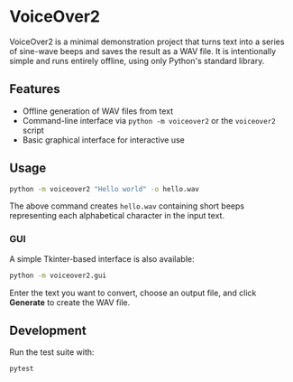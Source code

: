 # VoiceOver2

VoiceOver2 is a minimal demonstration project that turns text into a series of
sine-wave beeps and saves the result as a WAV file. It is intentionally simple
and runs entirely offline, using only Python's standard library.

## Features

* Offline generation of WAV files from text
* Command-line interface via `python -m voiceover2` or the `voiceover2` script
* Basic graphical interface for interactive use

## Usage

```bash
python -m voiceover2 "Hello world" -o hello.wav
```

The above command creates `hello.wav` containing short beeps representing each
alphabetical character in the input text.

### GUI

A simple Tkinter-based interface is also available:

```bash
python -m voiceover2.gui
```

Enter the text you want to convert, choose an output file, and click **Generate**
to create the WAV file.

## Development

Run the test suite with:

```bash
pytest
```
